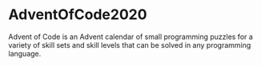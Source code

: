 # AdventOfCode2020
Advent of Code is an Advent calendar of small programming puzzles for a variety of skill sets and skill levels that can be solved in any programming language.
